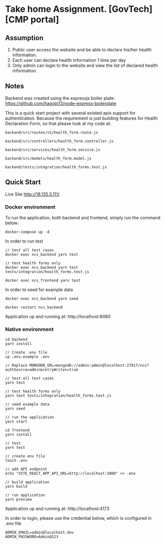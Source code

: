 # Take home Assignment. [GovTech] [CMP portal]

## Assumption

1. Public user access the website and be able to declare his/her health information.
2. Each user can declare health information 1 time per day
3. Only admin can login to the website and view the list of declared health information.

## Notes

Backend was created using the expressjs boiler plate: https://github.com/hagopj13/node-express-boilerplate

This is a quick start project with several existed apis support for authentication. Because the requirement is just building features for Health Declaration Form, so that please look at my code at:

```
backend/src/routes/v1/health_form.route.js

backend/src/controllers/health_form.controller.js

backend/src/services/health_form.service.js

backend/src/models/health_form.model.js

backend/tests/integration/health_forms.test.js
```

## Quick Start

Live Site http://18.135.5.111/

### Docker environment

To run the application, both backend and frontend, simply run the command below: 

```
docker-compose up -d
```

In order to run test

```
// test all test cases
docker exec ncs_backend yarn test

// test health forms only
docker exec ncs_backend yarn test tests/integration/health_forms.test.js
```

```
docker exec ncs_frontend yarn test
```

In order to seed for example data

```
docker exec ncs_backend yarn seed

docker restart ncs_backend
```

Application up and running at: http://localhost:8080

### Native environment

```
cd backend
yarn install

// Create .env file
cp .env.example .env

// Replace MONGODB_URL=mongodb://admin:admin@localhost:27017/ncs?authSource=admin&retryWrites=true

// test all test cases
yarn test

// test health forms only
yarn test tests/integration/health_forms.test.js

// seed example data
yarn seed

// run the application 
yarn start

```

```
cd frontend
yarn install

// test
yarn test

// create env file
touch .env

// add API endpoint
echo "VITE_REACT_APP_API_URL=http://localhost:3000" >> .env

// build application 
yarn build

// run application
yarn preview
```

Application up and running at: http://localhost:4173


In order to login, please use the credential below, which is configured in .env file

```
ADMIN_EMAIL=admin@localhost.dev
ADMIN_PASSWORD=Admin@123
```
